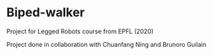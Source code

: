 # Biped-walker
Project for Legged Robots course from EPFL (2020)

Project done in collaboration with Chuanfang Ning and Brunoro Guilain
